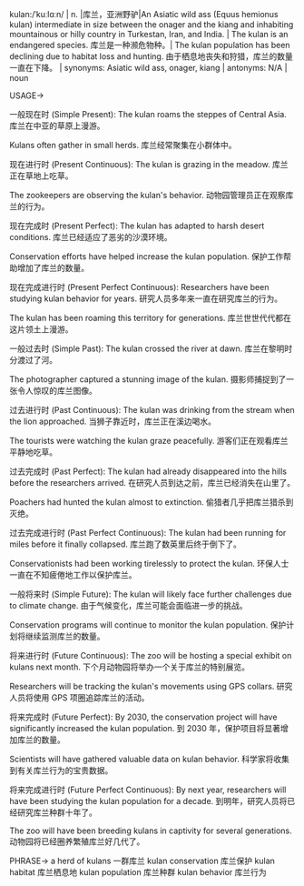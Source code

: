 kulan:/ˈkuːlɑːn/ | n. |库兰，亚洲野驴|An Asiatic wild ass (Equus hemionus kulan) intermediate in size between the onager and the kiang and inhabiting mountainous or hilly country in Turkestan, Iran, and India. | The kulan is an endangered species. 库兰是一种濒危物种。|  The kulan population has been declining due to habitat loss and hunting. 由于栖息地丧失和狩猎，库兰的数量一直在下降。 | synonyms: Asiatic wild ass, onager, kiang | antonyms: N/A | noun

USAGE->

一般现在时 (Simple Present):
The kulan roams the steppes of Central Asia.  库兰在中亚的草原上漫游。

Kulans often gather in small herds.  库兰经常聚集在小群体中。


现在进行时 (Present Continuous):
The kulan is grazing in the meadow. 库兰正在草地上吃草。

The zookeepers are observing the kulan's behavior.  动物园管理员正在观察库兰的行为。


现在完成时 (Present Perfect):
The kulan has adapted to harsh desert conditions. 库兰已经适应了恶劣的沙漠环境。

Conservation efforts have helped increase the kulan population. 保护工作帮助增加了库兰的数量。


现在完成进行时 (Present Perfect Continuous):
Researchers have been studying kulan behavior for years.  研究人员多年来一直在研究库兰的行为。

The kulan has been roaming this territory for generations. 库兰世世代代都在这片领土上漫游。


一般过去时 (Simple Past):
The kulan crossed the river at dawn. 库兰在黎明时分渡过了河。

The photographer captured a stunning image of the kulan. 摄影师捕捉到了一张令人惊叹的库兰图像。


过去进行时 (Past Continuous):
The kulan was drinking from the stream when the lion approached. 当狮子靠近时，库兰正在溪边喝水。

The tourists were watching the kulan graze peacefully. 游客们正在观看库兰平静地吃草。


过去完成时 (Past Perfect):
The kulan had already disappeared into the hills before the researchers arrived. 在研究人员到达之前，库兰已经消失在山里了。

Poachers had hunted the kulan almost to extinction.  偷猎者几乎把库兰猎杀到灭绝。


过去完成进行时 (Past Perfect Continuous):
The kulan had been running for miles before it finally collapsed.  库兰跑了数英里后终于倒下了。

Conservationists had been working tirelessly to protect the kulan.  环保人士一直在不知疲倦地工作以保护库兰。


一般将来时 (Simple Future):
The kulan will likely face further challenges due to climate change.  由于气候变化，库兰可能会面临进一步的挑战。

Conservation programs will continue to monitor the kulan population.  保护计划将继续监测库兰的数量。


将来进行时 (Future Continuous):
The zoo will be hosting a special exhibit on kulans next month.  下个月动物园将举办一个关于库兰的特别展览。

Researchers will be tracking the kulan's movements using GPS collars. 研究人员将使用 GPS 项圈追踪库兰的活动。


将来完成时 (Future Perfect):
By 2030, the conservation project will have significantly increased the kulan population. 到 2030 年，保护项目将显著增加库兰的数量。

Scientists will have gathered valuable data on kulan behavior. 科学家将收集到有关库兰行为的宝贵数据。


将来完成进行时 (Future Perfect Continuous):
By next year, researchers will have been studying the kulan population for a decade. 到明年，研究人员将已经研究库兰种群十年了。

The zoo will have been breeding kulans in captivity for several generations.  动物园将已经圈养繁殖库兰好几代了。


PHRASE->
a herd of kulans 一群库兰
kulan conservation 库兰保护
kulan habitat 库兰栖息地
kulan population 库兰种群
kulan behavior 库兰行为
